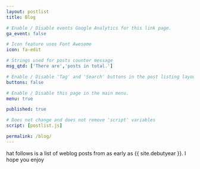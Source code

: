 ```yaml
---
layout: postlist
title: Blog

# Enable / Disable events Google Analytics for this link page.
ga_event: false

# Icon feature uses Font Awesome
icon: fa-edit

# Strings used for posts counter message
msg_qtd: ['There are','posts in total.']

# Enable / Disable 'Tag' and 'Search' buttons in the post listing layout.
buttons: false

# Enable / Disable this page in the main menu.
menu: true

published: true

# Does not change and does not remove 'script' variables
script: [postlist.js]

permalink: /blog/
---
```


hat follows is a list of weblog posts from as early as {{ site.debutyear }}. I hope you enjoy
